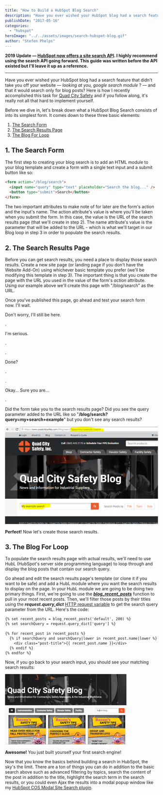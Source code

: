 ```yaml
---
title: "How to Build a HubSpot Blog Search"
description: "Have you ever wished your HubSpot blog had a search feature that didn't take you off your website — _looking at you, google search module_ ? — and that it would search only for blog posts? Here is how I recently accomplished this task"
publishDate: "2017-05-16"
categories:
  - "hubspot"
heroImage: "../../assets/images/search-hubspot-blog.gif"
author: "Stefen Phelps"
---
```


**2019 Update — [HubSpot now offers a site search API](https://developers.hubspot.com/docs/methods/content/search-for-content). I highly recommend using the search API going forward. This guide was written before the API existed but I'll leave it up as a reference.**

---

Have you ever wished your HubSpot blog had a search feature that didn't take you off your website — *looking at you, google search module* ? — and that it would search only for blog posts? Here is how I recently accomplished this task for [Quad City Safety](https://www.quadcitysafety.com/) and if you follow along, it's really not all that hard to implement yourself.

Before we dive in, let's break down what a HubSpot Blog Search consists of into its simplest form. It comes down to these three basic elements:

1. [The Search Form](#search-form)
2. [The Search Results Page](#search-results-page)
3. [The Blog For Loop](#blog-for-loop)

## 1\. The Search Form

The first step to creating your blog search is to add an HTML module to your blog template and create a form with a single text input and a submit button like so:

```html
<form action="/blog/search">
  <input name="query" type="text" placeholder="Search the blog..." />
  <button type="submit">Search</button>
</form>
```

The two important attributes to make note of for later are the form's action and the input's name. The action attribute's value is where you'll be taken when you submit the form. In this case, the value is the URL of the search results page (that we'll create in step 2). The name attribute's value is the parameter that will be added to the URL - which is what we'll target in our Blog loop in step 3 in order to populate the search results.

## 2\. The Search Results Page

Before you can get search results, you need a place to display those search results. Create a new site page (or landing page if you don't have the Website Add-On) using whichever basic template you prefer (we'll be modifying this template in step 3). The important thing is that you create the page with the URL you used in the value of the form's *action* attribute. Using our example above we'll create this page with "/blog/search" as the URL.

Once you've published this page, go ahead and test your search form now. I'll wait.

Don't worry, I'll still be here.

.

I'm serious.

.

.

Done?

.

.

Okay... Sure you are...

.

Did the form take you to the search results page? Did you see the query parameter added to the URL like so "**/blog/search?query=my+search+example**" but you don't see any search results?

![search-results-page](../../assets/images/search-results-page.png)

**Perfect!** Now let's create those search results.

## 3\. The Blog For Loop

To populate the search results page with actual results, we'll need to use HubL (HubSpot's server side programming language) to loop through and display the blog posts that contain our search query.

Go ahead and edit the search results page's template (or clone it if you want to be safe) and add a HubL module where you want the search results to display on the page. In your HubL module we are going to be doing two primary things. First, we're going to use the **_[blog_recent_posts](https://designers.hubspot.com/en/docs/hubl/hubl-supported-functions#blog-recent-posts)_** function to pull in your most recent posts. Then, we'll filter those posts by their titles using the **_request.query_dict_** [HTTP request variable](https://designers.hubspot.com/docs/hubl/hubl-supported-variables#http-request-variables) to get the search query parameter from the URL. Here's the code:

```twig
{% set recent_posts = blog_recent_posts('default', 200) %}
{% set searchQuery = request.query_dict['query'] %}

{% for recent_post in recent_posts %}
  {% if searchQuery and searchQuery|lower in recent_post.name|lower %}
    <div class="post-title">{{ recent_post.name }}</div>
  {% endif %}
{% endfor %}
```

Now, if you go back to your search input, you should see your matching search results:

![hubspot blog search](../../assets/images/hubspot-blog-search.gif)

**Awesome!** You just built yourself your first search engine!

Now that you know the basics behind building a search in HubSpot, the sky's the limit. There are a ton of things you can do in addition to the basic search above such as advanced filtering by topics, search the content of the post in addition to the title, highlight the search term in the search results, or you could even Ajax the results into a modal popup window like my [HubSpot COS Modal Site Search plugin](https://github.com/growwithsms/HubSpot-COS-Site-Search).

